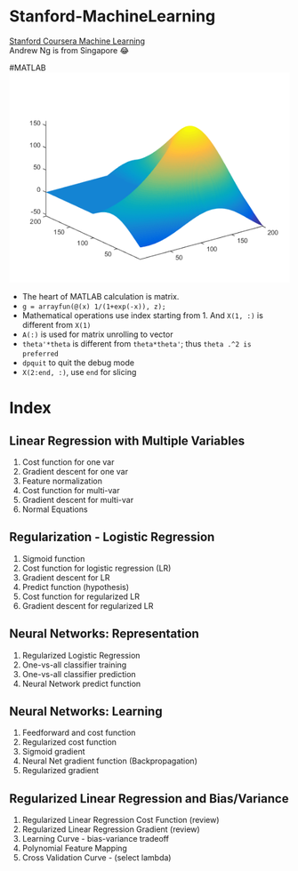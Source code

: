 # Stanford-MachineLearning
[Stanford Coursera Machine Learning](https://www.coursera.org/course/ml)  
Andrew Ng is from Singapore :joy:  

#MATLAB
![](/img/logo.png)  
* The heart of MATLAB calculation is matrix.  
* `g = arrayfun(@(x) 1/(1+exp(-x)), z);`
* Mathematical operations use index starting from 1. And `X(1, :)` is different from `X(1)`  
* `A(:)` is used for matrix unrolling to vector
* `theta'*theta` is different from `theta*theta'`; thus `theta .^2 is preferred`
* `dpquit` to quit the debug mode 
* `X(2:end, :)`, use `end` for slicing 

# Index
## Linear Regression with Multiple Variables
1. Cost function for one var
1. Gradient descent for one var
1. Feature normalization
1. Cost function for multi-var
1. Gradient descent for multi-var
1. Normal Equations 

## Regularization - Logistic Regression 
1. Sigmoid function
1. Cost function for logistic regression (LR)
1. Gradient descent for LR
1. Predict function (hypothesis)
1. Cost function for regularized LR 
1. Gradient descent for regularized LR 

## Neural Networks: Representation
1. Regularized Logistic Regression 
1. One-vs-all classifier training 
1. One-vs-all classifier prediction 
1. Neural Network predict function 

## Neural Networks: Learning
1. Feedforward and cost function 
1. Regularized cost function 
1. Sigmoid gradient
1. Neural Net gradient function (Backpropagation) 
1. Regularized gradient

## Regularized Linear Regression and Bias/Variance
1. Regularized Linear Regression Cost Function (review)
1. Regularized Linear Regression Gradient (review)
1. Learning Curve - bias-variance tradeoff
1. Polynomial Feature Mapping 
1. Cross Validation Curve - (select lambda)
